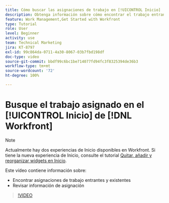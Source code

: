 ```yaml
---
title: Cómo buscar las asignaciones de trabajo en [!UICONTROL Inicio]
description: Obtenga información sobre cómo encontrar el trabajo entrante y existente asignado a usted en [!UICONTROL  ]. A continuación, revise la información de asignación.
feature: Work Management,Get Started with Workfront
type: Tutorial
role: User
level: Beginner
activity: use
team: Technical Marketing
jira: KT-8797
exl-id: 99c864da-0711-4a30-8067-03b7fbd198df
doc-type: video
source-git-commit: bbdf99c6bc1be714077fd94fc3f8325394de36b3
workflow-type: tm+mt
source-wordcount: '72'
ht-degree: 100%

---
```


# Busque el trabajo asignado en el [!UICONTROL Inicio] de [!DNL Workfront]



>[!NOTE]
>
>Actualmente hay dos experiencias de Inicio disponibles en Workfront. Si tiene la nueva experiencia de Inicio, consulte el tutorial [Quitar, añadir y reorganizar widgets en Inicio](/help/workfront-home/remove-add-and-rearrange-widgets.md).


Este vídeo contiene información sobre:

* Encontrar asignaciones de trabajo entrantes y existentes
* Revisar información de asignación

>[!VIDEO](https://video.tv.adobe.com/v/3432301/?quality=12&learn=on&enablevpops=1&captions=spa)
